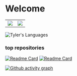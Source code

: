 # Welcome

<table>
  <tr>
    <td align="center" style="padding=0;width=50%;">
      <img align="center" style="padding=0;" src="https://github-readme-stats.vercel.app/api?username=trrt-good&show_icons=true&theme=radical&show_owner=false">
    </td>
    <td align="center" style="padding=0;width=50%;">
      <img align="center" style="padding=0;" src="https://github-readme-streak-stats.herokuapp.com/?user=trrt-good&layout=compact&theme=radical">
    </td>
  </tr>
</table>

![Tyler's Languages](https://github-readme-stats.vercel.app/api/top-langs/?username=trrt-good&theme=radical)

### top repositories
[![Readme Card](https://github-readme-stats.vercel.app/api/pin/?username=trrt-good&repo=3d-Rendering-JAVA&theme=radical)](https://github.com/trrt-good/3d-Rendering-JAVA) 
[![Readme Card](https://github-readme-stats.vercel.app/api/pin/?username=trrt-good&repo=Gravity-Simulator&theme=radical)](https://github.com/trrt-good/Gravity-Simulator) 

[![Github activity graph](https://activity-graph.herokuapp.com/graph?username=trrt-good&theme=react-dark)](https://github.com/trrt-good/)

